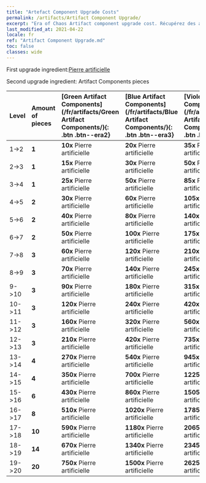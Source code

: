 ```yaml
---
title: "Artefact Component Upgrade Costs"
permalink: /artifacts/Artifact Component Upgrade/
excerpt: "Era of Chaos Artifact component upgrade cost. Récupérez des artefacts pour améliorer les caractéristiques de vos Héros et déverrouiller de puissantes compétences."
last_modified_at: 2021-04-22
locale: fr
ref: "Artifact Component Upgrade.md"
toc: false
classes: wide
---
```


  First upgrade ingredient:[Pierre artificielle](/ItemsFR/art_188/)

  Second upgrade ingredient: Artifact Components pieces 

  |  Level  | Amount of pieces | [Green Artifact Components](/fr/artifacts/Green Artifact Components/){: .btn .btn--era2} | [Blue Artifact Components](/fr/artifacts/Blue Artifact Components/){: .btn .btn--era3} | [Violet Artifact Components](/fr/artifacts/Violet Artifact Components/){: .btn .btn--era4} | [Orange Artifact Components](/fr/artifacts/Orange Artifact Components/){: .btn .btn--era5} |
  |:--------|:-----------------|:-------|:-------|:-------|:-------|
  | 1->2  | **1** | **10x** Pierre artificielle | **20x** Pierre artificielle | **35x** Pierre artificielle | **60x** Pierre artificielle |
  | 2->3  | **1** | **15x** Pierre artificielle | **30x** Pierre artificielle | **50x** Pierre artificielle | **85x** Pierre artificielle |
  | 3->4  | **1** | **25x** Pierre artificielle | **50x** Pierre artificielle | **85x** Pierre artificielle | **145x** Pierre artificielle |
  | 4->5  | **2** | **30x** Pierre artificielle | **60x** Pierre artificielle | **105x** Pierre artificielle | **180x** Pierre artificielle |
  | 5->6  | **2** | **40x** Pierre artificielle | **80x** Pierre artificielle | **140x** Pierre artificielle | **240x** Pierre artificielle |
  | 6->7  | **2** | **50x** Pierre artificielle | **100x** Pierre artificielle | **175x** Pierre artificielle | **300x** Pierre artificielle |
  | 7->8  | **3** | **60x** Pierre artificielle | **120x** Pierre artificielle | **210x** Pierre artificielle | **360x** Pierre artificielle |
  | 8->9  | **3** | **70x** Pierre artificielle | **140x** Pierre artificielle | **245x** Pierre artificielle | **420x** Pierre artificielle |
  | 9->10  | **3** | **90x** Pierre artificielle | **180x** Pierre artificielle | **315x** Pierre artificielle | **540x** Pierre artificielle |
  | 10->11  | **3** | **120x** Pierre artificielle | **240x** Pierre artificielle | **420x** Pierre artificielle | **720x** Pierre artificielle |
  | 11->12  | **3** | **160x** Pierre artificielle | **320x** Pierre artificielle | **560x** Pierre artificielle | **960x** Pierre artificielle |
  | 12->13  | **3** | **210x** Pierre artificielle | **420x** Pierre artificielle | **735x** Pierre artificielle | **1260x** Pierre artificielle |
  | 13->14  | **4** | **270x** Pierre artificielle | **540x** Pierre artificielle | **945x** Pierre artificielle | **1620x** Pierre artificielle |
  | 14->15  | **4** | **350x** Pierre artificielle | **700x** Pierre artificielle | **1225x** Pierre artificielle | **2100x** Pierre artificielle |
  | 15->16  | **6** | **430x** Pierre artificielle | **860x** Pierre artificielle | **1505x** Pierre artificielle | **2580x** Pierre artificielle |
  | 16->17  | **8** | **510x** Pierre artificielle | **1020x** Pierre artificielle | **1785x** Pierre artificielle | **3060x** Pierre artificielle |
  | 17->18  | **10** | **590x** Pierre artificielle | **1180x** Pierre artificielle | **2065x** Pierre artificielle | **3540x** Pierre artificielle |
  | 18->19  | **14** | **670x** Pierre artificielle | **1340x** Pierre artificielle | **2345x** Pierre artificielle | **4020x** Pierre artificielle |
  | 19->20  | **20** | **750x** Pierre artificielle | **1500x** Pierre artificielle | **2625x** Pierre artificielle | **4500x** Pierre artificielle |
